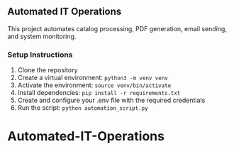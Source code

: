 ## Automated IT Operations

This project automates catalog processing, PDF generation, email sending, and system monitoring.

### Setup Instructions
1. Clone the repository
2. Create a virtual environment: `python3 -m venv venv`
3. Activate the environment: `source venv/bin/activate`
4. Install dependencies: `pip install -r requirements.txt`
5. Create and configure your .env file with the required credentials
6. Run the script: `python automation_script.py`
# Automated-IT-Operations
